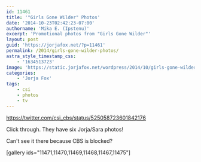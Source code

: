 ```yaml
---
id: 11461
title: '"Girls Gone Wilder" Photos'
date: '2014-10-23T02:42:23-07:00'
authorname: 'Mika E. (Ipstenu)'
excerpt: 'Promotional photos from "Girls Gone Wilder"'
layout: post
guid: 'https://jorjafox.net/?p=11461'
permalink: /2014/girls-gone-wilder-photos/
astra_style_timestamp_css:
    - '1634513723'
image: 'https://static.jorjafox.net/wordpress/2014/10/girls-gone-wilder_003.jpg'
categories:
    - 'Jorja Fox'
tags:
    - csi
    - photos
    - tv
---
```


https://twitter.com/csi_cbs/status/525058723601842176

Click through. They have six Jorja/Sara photos!

Can't see it there because CBS is blocked?

[gallery ids="11471,11470,11469,11468,11467,11475"]
